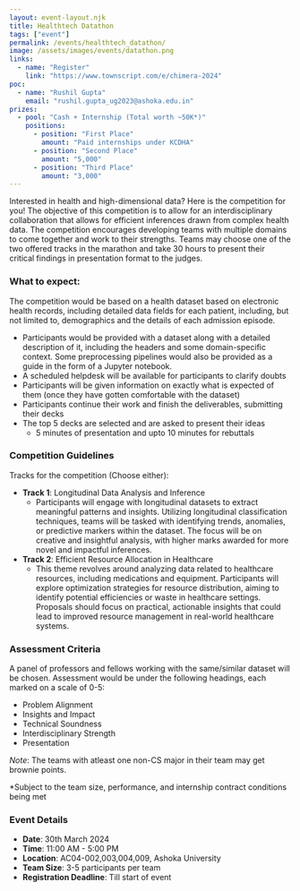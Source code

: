 ```yaml
---
layout: event-layout.njk
title: Healthtech Datathon
tags: ["event"]
permalink: /events/healthtech_datathon/
image: /assets/images/events/datathon.png
links:
  - name: "Register"
    link: "https://www.townscript.com/e/chimera-2024"
poc:
  - name: "Rushil Gupta"
    email: "rushil.gupta_ug2023@ashoka.edu.in"
prizes: 
  - pool: "Cash + Internship (Total worth ~50K*)"
    positions:
      - position: "First Place"
        amount: "Paid internships under KCDHA"
      - position: "Second Place"
        amount: "5,000"
      - position: "Third Place"
        amount: "3,000"
---
```


Interested in health and high-dimensional data? Here is the competition for you! The objective of this competition is to allow for an interdisciplinary collaboration that allows for efficient inferences drawn from complex health data. The competition encourages developing teams with multiple domains to come together and work to their strengths. Teams may choose one of the two offered tracks in the marathon and take 30 hours to present their critical findings in presentation format to the judges.

### What to expect:
The competition would be based on a health dataset based on electronic health records, including detailed data fields for each patient, including, but not limited to, demographics and the details of each admission episode. 
- Participants would be provided with a dataset along with a detailed description of it, including the headers and some domain-specific context. Some preprocessing pipelines would also be provided as a guide in the form of a Jupyter notebook.
- A scheduled helpdesk will be available for participants to clarify doubts 
- Participants will be given information on exactly what is expected of them (once they have gotten comfortable with the dataset) 
- Participants continue their work and finish the deliverables, submitting their decks
- The top 5 decks are selected and are asked to present their ideas
  - 5 minutes of presentation and upto 10 minutes for rebuttals

### Competition Guidelines
Tracks for the competition (Choose either): 
- **Track 1**: Longitudinal Data Analysis and Inference
  - Participants will engage with longitudinal datasets to extract meaningful patterns and insights. Utilizing longitudinal classification techniques, teams will be tasked with identifying trends, anomalies, or predictive markers within the dataset. The focus will be on creative and insightful analysis, with higher marks awarded for more novel and impactful inferences.
- **Track 2**: Efficient Resource Allocation in Healthcare  
  - This theme revolves around analyzing data related to healthcare resources, including medications and equipment. Participants will explore optimization strategies for resource distribution, aiming to identify potential efficiencies or waste in healthcare settings. Proposals should focus on practical, actionable insights that could lead to improved resource management in real-world healthcare systems.

### Assessment Criteria
A panel of professors and fellows working with the same/similar dataset will be chosen. Assessment would be under the following headings, each marked on a scale of 0-5: 
- Problem Alignment 
- Insights and Impact
- Technical Soundness
- Interdisciplinary Strength 
- Presentation 

_Note_: The teams with atleast one non-CS major in their team may get brownie points.

*Subject to the team size, performance, and internship contract conditions being met

### Event Details
- **Date**: 30th March 2024
- **Time**: 11:00 AM - 5:00 PM
- **Location**: AC04-002,003,004,009, Ashoka University
- **Team Size**: 3-5 participants per team
- **Registration Deadline**: Till start of event